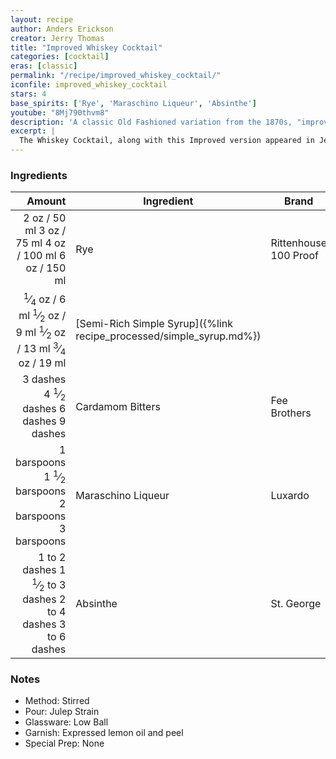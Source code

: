```yaml
---
layout: recipe
author: Anders Erickson
creator: Jerry Thomas
title: "Improved Whiskey Cocktail"
categories: [cocktail]
eras: [classic]
permalink: "/recipe/improved_whiskey_cocktail/"
iconfile: improved_whiskey_cocktail
stars: 4
base_spirits: ['Rye', 'Maraschino Liqueur', 'Absinthe']
youtube: "8Mj790thvm8"
description: 'A classic Old Fashioned variation from the 1870s, "improved" with the addition of European ingredients like maraschino liqueur and absinthe.'
excerpt: |
  The Whiskey Cocktail, along with this Improved version appeared in Jerry Thomas's 1876 <i>The Bar-tender's Guide</i>. The book also includes "Improved" versions of the Brandy Cocktail, and Gin Cocktail which are all what we today call Old Fashioned cocktails. In the words of Jerry Thomas, they have been "<i>improved by moistening the edge of the cocktail glass with a piece of lemon</i>." Such "improved" American cocktails from the period are also distinguished by using European ingredients, particularly maraschino liqueur and/or absinthe.
---
```


### Ingredients

|        Amount | Ingredient                                                | Brand                 |
| ------------: | --------------------------------------------------------- | --------------------- |
|          <span class="onex active">2 oz  / 50 ml</span> <span class="onehalfx">3 oz  / 75 ml</span> <span class="twox">4 oz  / 100 ml</span> <span class="threex">6 oz  / 150 ml</span>| Rye                                                       | Rittenhouse 100 Proof |
|       <span class="onex active"> <sup>1</sup>&frasl;<sub>4</sub> oz  / 6 ml</span> <span class="onehalfx"> <sup>1</sup>&frasl;<sub>2</sub> oz  / 9 ml</span> <span class="twox"> <sup>1</sup>&frasl;<sub>2</sub> oz  / 13 ml</span> <span class="threex"> <sup>3</sup>&frasl;<sub>4</sub> oz  / 19 ml</span>| [Semi-Rich Simple Syrup]({%link recipe_processed/simple_syrup.md%}) |                       |
|      <span class="onex active">3 dashes</span> <span class="onehalfx">4 <sup>1</sup>&frasl;<sub>2</sub> dashes</span> <span class="twox">6 dashes</span> <span class="threex">9 dashes</span>| Cardamom Bitters                                          | Fee Brothers          |
|    <span class="onex active">1 barspoons</span> <span class="onehalfx">1 <sup>1</sup>&frasl;<sub>2</sub> barspoons</span> <span class="twox">2 barspoons</span> <span class="threex">3 barspoons</span>| Maraschino Liqueur                                        | Luxardo               |
| <span class="onex active">1 to 2 dashes</span> <span class="onehalfx">1 <sup>1</sup>&frasl;<sub>2</sub> to 3 dashes</span> <span class="twox">2 to 4 dashes</span> <span class="threex">3 to 6 dashes</span>| Absinthe                                                  | St. George            |

### Notes

- Method: Stirred
- Pour: Julep Strain
- Glassware: Low Ball
- Garnish: Expressed lemon oil and peel
- Special Prep: None

    
<script type="application/ld+json">
{
  "@context": "https://schema.org",
  "@type": "Recipe",
  "author": {
    "@type": "Person",
    "name": "{{ page.author }}"
    },
  "image": "{%- for page in page.categories limit: 1 %}{% assign cat = site.data.categories | where: "slug", page | first %}{{ site.url }}{{ site.baseurl}}/assets/images/category_{{cat.slug}}.svg{% endfor -%}",
  "description": "{{ page.excerpt | strip_html | replace: '"', "'" }}",
  "recipeIngredient": [
  " 2 oz Rye",
  "0.25 oz Semi-Rich Simple Syrup",
  " 3 dashes Cardamom Bitters ",
  " 1 barspoon Maraschino Liqueur ",
  "1 to 2 dashes Absinthe "
    ],
  "name": "{{ page.title }}",
  "recipeInstructions": [
    {
      "@type": "HowToStep",
      "text": "- Method: Stirred"
    },
    {
      "@type": "HowToStep",
      "text": "- Pour: Julep Strain"
    },
    {
      "@type": "HowToStep",
      "text": "- Glassware: Low Ball"
    },
    {
      "@type": "HowToStep",
      "text": "- Garnish: Expressed lemon oil and peel"
    },
    {
      "@type": "HowToStep",
      "text": "- Special Prep: None"
    }
    ],
  "recipeYield": "1 cocktail",
  "recipeCategory": "cocktail",
  {% if page.stars and site.data.ratings[page.iconfile].ratings -%}"aggregateRating": {
   "@type": "AggregateRating",
   "ratingValue": "{%- include stars_metadata.html %}",
   "bestRating": "5",
   "reviewCount": "2"},{%- endif %}
  "recipeCuisine": "global",
  "prepTime": "PT20M",
  "cookTime": "PT15S",
  "keywords": "{{ page.title }}, cocktail, {{ page.eras }}, {% include category_metadata.html %}, {% include spirits_metadata.html %}"
}
</script>

    